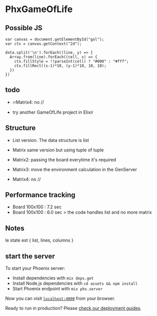 # PhxGameOfLife

## Possible JS
```
var canvas = document.getElementById("gol");
var ctx = canvas.getContext("2d");

data.split('\n').forEach((line, y) => {
  Array.from(line).forEach((cell, x) => {
    ctx.fillStyle = !!parseInt(cell) ? "#000" : "#fff";
    ctx.fillRect((x-1)*10, (y-1)*10, 10, 10);
  })
})
```

## todo

- 🔥Matrix4: no //

- try another GameOfLife project in Elixir

## Structure

- List version. The data structure is list

- Matrix same version but using tuple of tuple

- Matrix2: passing the board everytime it's required

- Matrix3: move the environment calculation in the GenServer

- Matrix4: no //

## Performance tracking

- Board 100x100 : 7.2 sec
- Board 100x100 : 6.0 sec > the code handles list and no more matrix

## Notes

le state est
{ list, lines, columns }

## start the server

To start your Phoenix server:

  * Install dependencies with `mix deps.get`
  * Install Node.js dependencies with `cd assets && npm install`
  * Start Phoenix endpoint with `mix phx.server`

Now you can visit [`localhost:4000`](http://localhost:4000) from your browser.

Ready to run in production? Please [check our deployment guides](https://hexdocs.pm/phoenix/deployment.html).
